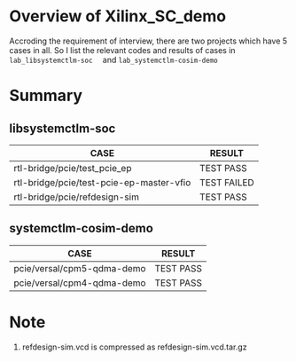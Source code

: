 # Overview of Xilinx_SC_demo

Accroding the requirement of interview, there are two projects which have 5 cases in all. So I list the relevant codes and results of cases in `lab_libsystemctlm-soc  ` and `lab_systemctlm-cosim-demo`

#  Summary


## libsystemctlm-soc

CASE   | RESULT
-------- | -----
rtl-bridge/pcie/test_pcie_ep | TEST PASS
rtl-bridge/pcie/test-pcie-ep-master-vfio| TEST FAILED
rtl-bridge/pcie/refdesign-sim | TEST PASS



## systemctlm-cosim-demo

CASE   | RESULT
-------- | -----
pcie/versal/cpm5-qdma-demo | TEST PASS
pcie/versal/cpm4-qdma-demo | TEST PASS


# Note

1. refdesign-sim.vcd is compressed as refdesign-sim.vcd.tar.gz